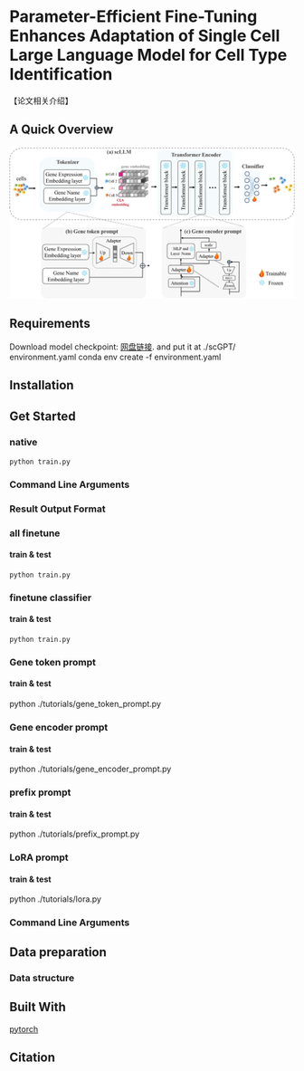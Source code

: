 # Parameter-Efficient Fine-Tuning Enhances Adaptation of Single Cell Large Language Model for Cell Type Identification
【论文相关介绍】
## A Quick Overview
![overview](IMG/overview.png)

## Requirements
Download model checkpoint: [网盘链接](https://blog.csdn.net/zyz00000000/article/details/82530741?ops_request_misc=%257B%2522request%255Fid%2522%253A%2522170659733816777224493685%2522%252C%2522scm%2522%253A%252220140713.130102334.pc%255Fall.%2522%257D&request_id=170659733816777224493685&biz_id=0&utm_medium=distribute.pc_search_result.none-task-blog-2~all~first_rank_ecpm_v1~rank_v31_ecpm-1-82530741-null-null.142^v99^pc_search_result_base9&utm_term=github%E5%9C%A8readme%E4%B8%8A%E4%BC%A0%E7%BD%91%E7%9B%98%E9%93%BE%E6%8E%A5&spm=1018.2226.3001.4187). and put it at ./scGPT/
environment.yaml
conda env create -f environment.yaml
## Installation
## Get Started
### native 
```
python train.py
```
### Command Line Arguments

### Result Output Format
### all finetune
#### train & test
```
python train.py
```
### finetune classifier
#### train & test
```
python train.py
```
### Gene token prompt
#### train & test
python ./tutorials/gene_token_prompt.py
### Gene encoder prompt
#### train & test
python ./tutorials/gene_encoder_prompt.py
### prefix prompt
#### train & test
python ./tutorials/prefix_prompt.py
### LoRA prompt
#### train & test
python ./tutorials/lora.py
### Command Line Arguments
## Data preparation
### Data structure

## Built With
[pytorch](https://pytorch.org/)
## Citation
